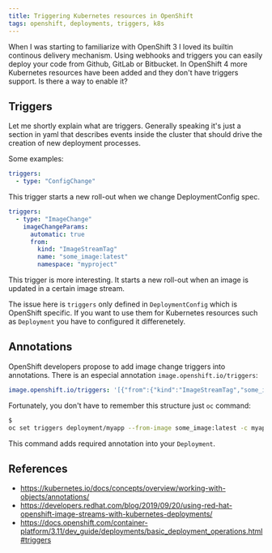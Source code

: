 ```yaml
---
title: Triggering Kubernetes resources in OpenShift
tags: openshift, deployments, triggers, k8s
---
```

When I was starting to familiarize with OpenShift 3 I loved its builtin continous delivery
mechanism. Using webhooks and triggers you can easily deploy your code from Github, GitLab or
Bitbucket. In OpenShift 4 more Kubernetes resources have been added and they don't have triggers
support. Is there a way to enable it?

## Triggers

Let me shortly explain what are triggers. Generally speaking it's just a section in yaml
that describes events inside the cluster that should drive the creation of new deployment processes.

Some examples:

```yaml
triggers:
  - type: "ConfigChange"
```

This trigger starts a new roll-out when we change DeploymentConfig spec.

```yaml
triggers:
  - type: "ImageChange"
    imageChangeParams:
      automatic: true
      from:
        kind: "ImageStreamTag"
        name: "some_image:latest"
        namespace: "myproject"
```

This trigger is more interesting. It starts a new roll-out when an image is updated in a certain
image stream.

The issue here is `triggers` only defined in `DeploymentConfig` which is OpenShift specific. If you
want to use them for Kubernetes resources such as `Deployment` you have to configured it
differenetely.

## Annotations

OpenShift developers propose to add image change triggers into annotations. There is an especial
annotation `image.openshift.io/triggers`:

```yaml
image.openshift.io/triggers: '[{"from":{"kind":"ImageStreamTag","some_image":"latest"},"fieldPath":"spec.template.spec.containers[?(@.name==\"myapp\")].image"}]'
```

Fortunately, you don't have to remember this structure just `oc` command:

```sh
$
oc set triggers deployment/myapp --from-image some_image:latest -c myapp
```

This command adds required annotation into your `Deployment`.

## References

* <https://kubernetes.io/docs/concepts/overview/working-with-objects/annotations/>
* <https://developers.redhat.com/blog/2019/09/20/using-red-hat-openshift-image-streams-with-kubernetes-deployments/>
* <https://docs.openshift.com/container-platform/3.11/dev_guide/deployments/basic_deployment_operations.html#triggers>
